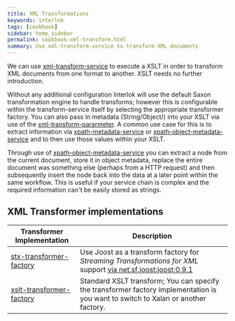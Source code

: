 ```yaml
---
title: XML Transformations
keywords: interlok
tags: [cookbook]
sidebar: home_sidebar
permalink: cookbook-xml-transform.html
summary: Use xml-transform-service to transform XML documents
---
```


We can use [xml-transform-service] to execute a XSLT in order to transform XML documents from one format to another. XSLT needs no further introduction.

Without any additional configuration Interlok will use the default Saxon transformation engine to handle transforms; however this is configurable within the transform-service itself by selecting the appropriate transformer factory. You can also pass in metadata (String/Object/) into your XSLT via use of the [xml-transform-pararmeter]. A common use case for this is to extract information via [xpath-metadata-service] or [xpath-object-metadata-service] and to then use those values within your XSLT.

Through use of [xpath-object-metadata-service] you can extract a node from the current document, store it in object metadata, replace the entire document was something else (perhaps from a HTTP request) and then subsequently insert the node back into the data at a later point within the same workflow. This is useful if your service chain is complex and the required information can't be easily stored as strings.

## XML Transformer implementations ##

|Transformer Implementation| Description|
|----|----
|[stx-transformer-factory][]| Use Joost as a transform factory for _Streaming Transformations for XML_ support [via net.sf.joost:joost:0.9.1](http://joost.sourceforge.net/)|
|[xslt-transformer-factory][]| Standard XSLT transform; You can specify the transformer factory implementation is you want to switch to Xalan or another factory. |



[xml-transform-service]: https://nexus.adaptris.net/nexus/content/sites/javadocs/com/adaptris/interlok-core/3.8-SNAPSHOT/com/adaptris/core/transform/XmlTransformService.html
[xml-transform-pararmeter]: https://nexus.adaptris.net/nexus/content/sites/javadocs/com/adaptris/interlok-core/3.8-SNAPSHOT/com/adaptris/core/transform/XmlTransformParameter.html
[xpath-metadata-service]: https://nexus.adaptris.net/nexus/content/sites/javadocs/com/adaptris/interlok-core/3.8-SNAPSHOT/com/adaptris/core/services/metadata/XpathMetadataService.html
[xpath-object-metadata-service]: https://nexus.adaptris.net/nexus/content/sites/javadocs/com/adaptris/interlok-core/3.8-SNAPSHOT/com/adaptris/core/services/metadata/XpathObjectMetadataService.html
[xslt-transformer-factory]: https://nexus.adaptris.net/nexus/content/sites/javadocs/com/adaptris/interlok-core/3.8-SNAPSHOT/com/adaptris/util/text/xml/XsltTransformerFactory.html
[stx-transformer-factory]: https://nexus.adaptris.net/nexus/content/sites/javadocs/com/adaptris/interlok-core/3.8-SNAPSHOT/com/adaptris/util/text/xml/StxTransformerFactory.html
